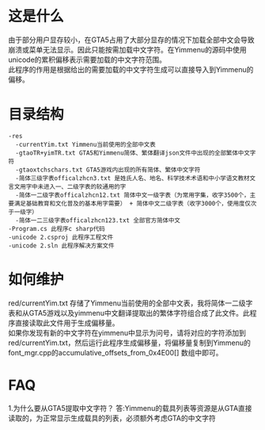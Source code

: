 # 这是什么
由于部分用户显存较小，在GTA5占用了大部分显存的情况下加载全部中文会导致崩溃或菜单无法显示。因此只能按需加载中文字符。在Yimmenu的源码中使用unicode的累积偏移表示需要加载的中文字符范围。\
此程序的作用是根据给出的需要加载的中文字符生成可以直接导入到Yimmenu的偏移。
# 目录结构
```
-res
  -currentYim.txt Yimmenu当前使用的全部中文表
  -gtaoTR+yimTR.txt GTA5和Yimmenu简体、繁体翻译json文件中出现的全部繁体中文字符
  -gtaoxtchschars.txt GTA5游戏内出现的所有简体、繁体中文字符
  -简体三级字表officalzhcn3.txt 是姓氏人名、地名、科学技术术语和中小学语文教材文言文用字中未进入一、二级字表的较通用的字
  -简体一二级字表officalzhcn12.txt 简体中文一级字表（为常用字集，收字3500个，主要满足基础教育和文化普及的基本用字需要） + 简体中文二级字表（收字3000个，使用度仅次于一级字）
  -简体一二三级字表officalzhcn123.txt 全部官方简体中文
-Program.cs 此程序c sharp代码
-unicode 2.csproj 此程序工程文件
-unicode 2.sln 此程序解决方案文件
```
# 如何维护
red/currentYim.txt 存储了Yimmenu当前使用的全部中文表，我将简体一二级字表和从GTA5游戏以及yimmenu中文翻译提取出的繁体字符组合成了此文件。此程序直接读取此文件用于生成偏移量。\
如果你发现有新的中文字符在yimmenu中显示为问号，请将对应的字符添加到red/currentYim.txt，然后运行此程序生成偏移量，将偏移量复制到Yimmenu的font_mgr.cpp的accumulative_offsets_from_0x4E00[] 数组中即可。
# FAQ
1.为什么要从GTA5提取中文字符？
答:Yimmenu的载具列表等资源是从GTA直接读取的，为正常显示生成载具的列表，必须额外考虑GTA的中文字符
